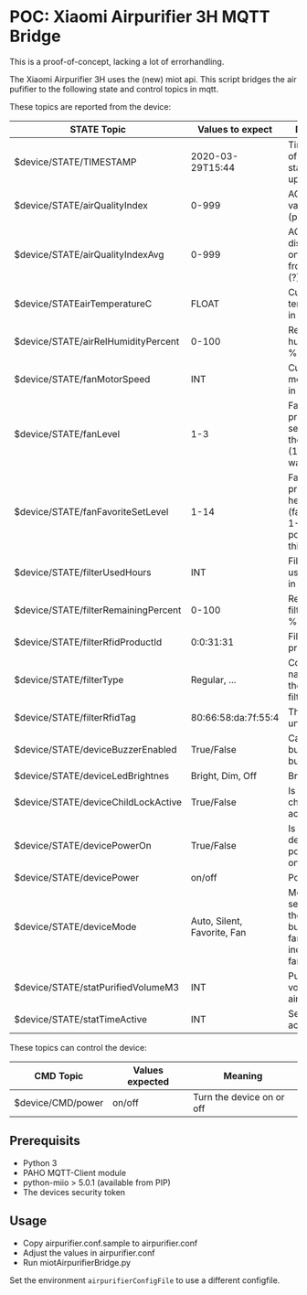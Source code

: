 # POC: Xiaomi Airpurifier 3H MQTT Bridge
This is a proof-of-concept, lacking a lot of errorhandling.

The Xiaomi Airpurifier 3H uses the (new) miot api.
This script bridges the air pufifier to the following state and control topics in mqtt.

These topics are reported from the device:

| STATE Topic                         | Values to expect             | Meaning                                                                    |
|-------------------------------------|------------------------------|----------------------------------------------------------------------------|
| $device/STATE/TIMESTAMP             | 2020-03-29T15:44             | Timestamp of the last state update                                         |
| $device/STATE/airQualityIndex       | 0-999                        | AQI current value (ppm2.5?)                                                |
| $device/STATE/airQualityIndexAvg    | 0-999                        | AQI as displayed on the frontpanel (?)                                     |
| $device/STATEairTemperatureC        | FLOAT                        | Current temperature in °C                                                  |
| $device/STATE/airRelHumidityPercent | 0-100                        | Relative humidity in %                                                     |
| $device/STATE/fanMotorSpeed         | INT                          | Current motorspeed in rpm                                                  |
| $device/STATE/fanLevel              | 1-3                          | Fanlevel preset as selected by the button (1,2,3 waves)                    |
| $device/STATE/fanFavoriteSetLevel   | 1-14                         | Fanlevel preset for heart-mode (fanLevels 1-3 are positions in this range) |
| $device/STATE/filterUsedHours       | INT                          | Filter-usage-time in hours                                                 |
| $device/STATE/filterRemainingPercent| 0-100                        | Remaining filter-live in %                                                 |
| $device/STATE/filterRfidProductId   | 0:0:31:31                    | Filter product-id                                                          |
| $device/STATE/filterType            | Regular, ...                 | Common name for the filtertype                                             |
| $device/STATE/filterRfidTag         | 80:66:58:da:7f:55:4          | The filters unique ID                                                      |
| $device/STATE/deviceBuzzerEnabled   | True/False                   | Can the buzzer buzz?                                                       |
| $device/STATE/deviceLedBrightnes    | Bright, Dim, Off             | Brightness...                                                              |
| $device/STATE/deviceChildLockActive | True/False                   | Is the childlock active?                                                   |
| $device/STATE/devicePowerOn         | True/False                   | Is the device powered on?                                                  |
| $device/STATE/devicePower           | on/off                       | Power...                                                                   |
| $device/STATE/deviceMode            | Auto, Silent, Favorite, Fan  | Mode as selcted by the front-button. (3 fanmodes indicated by fanLevel)    |
| $device/STATE/statPurifiedVolumeM3  | INT                          | Purified volume of air                                                     |
| $device/STATE/statTimeActive        | INT                          | Seconds active                                                             |



These topics can control the device:

| CMD Topic            | Values expected  | Meaning                       |
|----------------------|------------------|-------------------------------|
| $device/CMD/power    | on/off           | Turn the device on or off     |




## Prerequisits
- Python 3
- PAHO MQTT-Client module
- python-miio > 5.0.1 (available from PIP) 
- The devices security token

## Usage
- Copy airpurifier.conf.sample to airpurifier.conf
- Adjust the values in airpurifier.conf
- Run miotAirpurifierBridge.py

Set the environment `airpurifierConfigFile` to use a different configfile.
